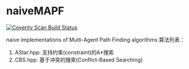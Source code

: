# naiveMAPF
<a href="https://scan.coverity.com/projects/yangda75-naivemapf">
  <img alt="Coverity Scan Build Status"
       src="https://scan.coverity.com/projects/25304/badge.svg"/>
</a>

naive implementations of Multi-Agent Path Finding algorithms
算法列表：
1. AStar.hpp: 支持约束(constraint)的A*搜索
2. CBS.hpp: 基于冲突的搜索(Conflict-Based Searching)
